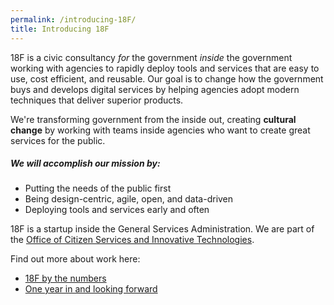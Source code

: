 ```yaml
---
permalink: /introducing-18F/
title: Introducing 18F
---
```


18F is a civic consultancy *for* the government *inside* the government working with agencies to rapidly deploy tools and services that are easy to use, cost efficient, and reusable. Our goal is to change how the government buys and develops digital services by helping agencies adopt modern techniques that deliver superior products.

We're transforming government from the inside out, creating **cultural change** by working with teams inside agencies who want to create great services for the public.

##### We will accomplish our mission by:
* Putting the needs of the public first
* Being design-centric, agile, open, and data-driven
* Deploying tools and services early and often

18F is a startup inside the General Services Administration. We are part of the [Office of Citizen Services and Innovative Technologies](http://www.gsa.gov/portal/category/25729).

Find out more about work here:

* [18F by the numbers](https://18f.gsa.gov/2015/03/19/18f-by-the-numbers/)
* [One year in and looking forward](https://18f.gsa.gov/2015/03/20/one-year-in-and-looking-forward/)
